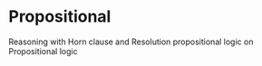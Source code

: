# Propositional
Reasoning with Horn clause and Resolution propositional logic on Propositional logic
